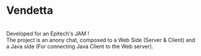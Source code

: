 # Vendetta
<br>
Developed for an Epitech's JAM !<br>
The project is an anony chat, composed to a Web Side (Server & Client) and a Java side (For connecting Java Client to the Web server).<br>
<br>
